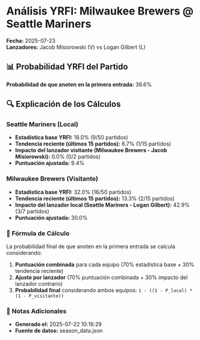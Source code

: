 # Análisis YRFI: Milwaukee Brewers @ Seattle Mariners

**Fecha:** 2025-07-23  
**Lanzadores:** Jacob Misiorowski (V) vs Logan Gilbert (L)

## 📊 Probabilidad YRFI del Partido

**Probabilidad de que anoten en la primera entrada:** 36.6%

## 🔍 Explicación de los Cálculos

### Seattle Mariners (Local)
- **Estadística base YRFI:** 18.0% (9/50 partidos)
- **Tendencia reciente (últimos 15 partidos):** 6.7% (1/15 partidos)
- **Impacto del lanzador visitante (Milwaukee Brewers - Jacob Misiorowski):** 0.0% (0/2 partidos)
- **Puntuación ajustada:** 9.4%

### Milwaukee Brewers (Visitante)
- **Estadística base YRFI:** 32.0% (16/50 partidos)
- **Tendencia reciente (últimos 15 partidos):** 13.3% (2/15 partidos)
- **Impacto del lanzador local (Seattle Mariners - Logan Gilbert):** 42.9% (3/7 partidos)
- **Puntuación ajustada:** 30.0%

### 📝 Fórmula de Cálculo

La probabilidad final de que anoten en la primera entrada se calcula considerando:
1. **Puntuación combinada** para cada equipo (70% estadística base + 30% tendencia reciente)
2. **Ajuste por lanzador** (70% puntuación combinada + 30% impacto del lanzador contrario)
3. **Probabilidad final** considerando ambos equipos: `1 - ((1 - P_local) * (1 - P_visitante))`

### 📌 Notas Adicionales

- **Generado el:** 2025-07-22 10:16:29
- **Fuente de datos:** season_data.json
